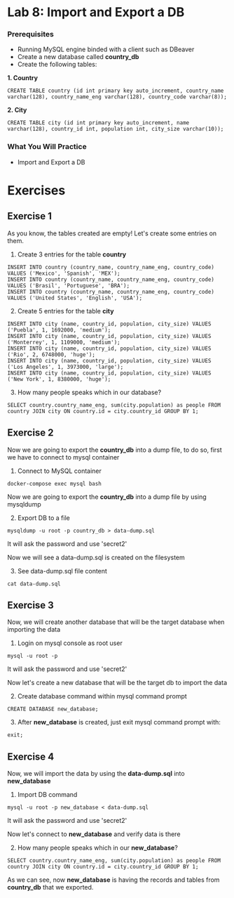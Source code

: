 # Lab 8: Import and Export a DB

### Prerequisites
* Running MySQL engine binded with a client such as DBeaver
* Create a new database called **country_db**
* Create the following tables:

**1. Country**
```
CREATE TABLE country (id int primary key auto_increment, country_name varchar(128), country_name_eng varchar(128), country_code varchar(8));
```

**2.  City**
```
CREATE TABLE city (id int primary key auto_increment, name varchar(128), country_id int, population int, city_size varchar(10));

```

### What You Will Practice
- Import and Export a DB

# Exercises

## Exercise 1
As you know, the tables created are empty! Let's create some entries on them.

1. Create 3 entries for the table **country**

```
INSERT INTO country (country_name, country_name_eng, country_code) VALUES ('Mexico', 'Spanish', 'MEX');
INSERT INTO country (country_name, country_name_eng, country_code) VALUES ('Brasil', 'Portuguese', 'BRA');
INSERT INTO country (country_name, country_name_eng, country_code) VALUES ('United States', 'English', 'USA');
```

2. Create 5 entries for the table **city**

```
INSERT INTO city (name, country_id, population, city_size) VALUES ('Puebla', 1, 1692000, 'medium');
INSERT INTO city (name, country_id, population, city_size) VALUES ('Monterrey', 1, 1109000, 'medium');
INSERT INTO city (name, country_id, population, city_size) VALUES ('Rio', 2, 6748000, 'huge');
INSERT INTO city (name, country_id, population, city_size) VALUES ('Los Angeles', 1, 3973000, 'large');
INSERT INTO city (name, country_id, population, city_size) VALUES ('New York', 1, 8380000, 'huge');
```

3. How many people speaks which in our database? 
```
SELECT country.country_name_eng, sum(city.population) as people FROM country JOIN city ON country.id = city.country_id GROUP BY 1;
```

## Exercise 2
Now we are going to export the **country_db** into a dump file, to do so, first we have to connect to mysql container

1. Connect to MySQL container

```
docker-compose exec mysql bash
```

Now we are going to export the **country_db** into a dump file by using mysqldump

2. Export DB to a file
```
mysqldump -u root -p country_db > data-dump.sql
```
It will ask the password and use 'secret2'

Now we will see a data-dump.sql is created on the filesystem

3. See data-dump.sql file content

```
cat data-dump.sql
```


## Exercise 3
Now, we will create another database that will be the target database when importing the data

1. Login on mysql console as root user

```
mysql -u root -p
```

It will ask the password and use 'secret2'
 
Now let's create a new database that will be the target db to import the data

2. Create database command within mysql command prompt
```
CREATE DATABASE new_database;
```

3. After **new_database** is created, just exit mysql command prompt with:

```
exit;
```

## Exercise 4

Now, we will import the data by using the **data-dump.sql** into **new_database**

1. Import DB command
```
mysql -u root -p new_database < data-dump.sql
```

It will ask the password and use 'secret2'

Now let's connect to **new_database** and verify data is there

2. How many people speaks which in our **new_database**? 
```
SELECT country.country_name_eng, sum(city.population) as people FROM country JOIN city ON country.id = city.country_id GROUP BY 1;
```

As we can see, now **new_database** is having the records and tables from **country_db** that we exported.